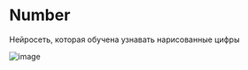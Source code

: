 # Number
Нейросеть, которая обучена узнавать нарисованные цифры 


![image](https://user-images.githubusercontent.com/81251044/146252515-1faa9e10-9779-4101-a5a7-2dbf1ad94805.png)
